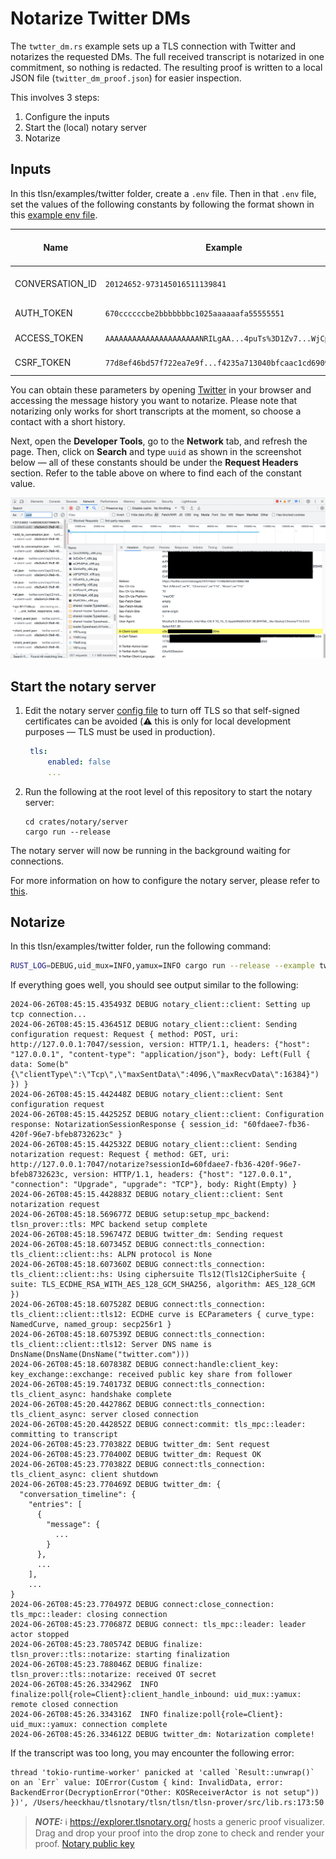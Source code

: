 # Notarize Twitter DMs

The `twtter_dm.rs` example sets up a TLS connection with Twitter and notarizes the requested DMs. The full received transcript is notarized in one commitment, so nothing is redacted. The resulting proof is written to a local JSON file (`twitter_dm_proof.json`) for easier inspection.

This involves 3 steps:
1. Configure the inputs
2. Start the (local) notary server
3. Notarize

## Inputs

In this tlsn/examples/twitter folder, create a `.env` file.
Then in that `.env` file, set the values of the following constants by following the format shown in this [example env file](./.env.example).

| Name            | Example                                                 | Location in Request Headers Section (within Network Tab of Developer Tools)      |
| --------------- | ------------------------------------------------------- | -------------------------------------------------------------------------------- |
| CONVERSATION_ID | `20124652-973145016511139841`                           | Look for `Referer`, then extract the `ID` in `https://twitter.com/messages/<ID>` |
| AUTH_TOKEN      | `670ccccccbe2bbbbbbbc1025aaaaaafa55555551`              | Look for `Cookie`, then extract the `token` in `;auth_token=<token>;`            |
| ACCESS_TOKEN    | `AAAAAAAAAAAAAAAAAAAAANRILgAA...4puTs%3D1Zv7...WjCpTnA` | Look for `Authorization`, then extract the `token` in `Bearer <token>`           |
| CSRF_TOKEN      | `77d8ef46bd57f722ea7e9f...f4235a713040bfcaac1cd6909`    | Look for `X-Csrf-Token`, then copy the entire value                              |

You can obtain these parameters by opening [Twitter](https://twitter.com/messages/) in your browser and accessing the message history you want to notarize. Please note that notarizing only works for short transcripts at the moment, so choose a contact with a short history.

Next, open the **Developer Tools**, go to the **Network** tab, and refresh the page. Then, click on **Search** and type `uuid` as shown in the screenshot below — all of these constants should be under the **Request Headers** section. Refer to the table above on where to find each of the constant value.

![Screenshot](twitter_dm_browser.png)

## Start the notary server
1. Edit the notary server [config file](../../notary/server/config/config.yaml) to turn off TLS so that self-signed certificates can be avoided (⚠️ this is only for local development purposes — TLS must be used in production).
   ```yaml
    tls:
        enabled: false
        ...
   ```
2. Run the following at the root level of this repository to start the notary server:
   ```shell
   cd crates/notary/server
   cargo run --release
   ```

The notary server will now be running in the background waiting for connections.

For more information on how to configure the notary server, please refer to [this](../../notary/server/README.md#running-the-server).

## Notarize

In this tlsn/examples/twitter folder, run the following command:

```sh
RUST_LOG=DEBUG,uid_mux=INFO,yamux=INFO cargo run --release --example twitter_dm
```

If everything goes well, you should see output similar to the following:

```log
2024-06-26T08:45:15.435493Z DEBUG notary_client::client: Setting up tcp connection...
2024-06-26T08:45:15.436451Z DEBUG notary_client::client: Sending configuration request: Request { method: POST, uri: http://127.0.0.1:7047/session, version: HTTP/1.1, headers: {"host": "127.0.0.1", "content-type": "application/json"}, body: Left(Full { data: Some(b"{\"clientType\":\"Tcp\",\"maxSentData\":4096,\"maxRecvData\":16384}") }) }
2024-06-26T08:45:15.442448Z DEBUG notary_client::client: Sent configuration request
2024-06-26T08:45:15.442525Z DEBUG notary_client::client: Configuration response: NotarizationSessionResponse { session_id: "60fdaee7-fb36-420f-96e7-bfeb8732623c" }
2024-06-26T08:45:15.442532Z DEBUG notary_client::client: Sending notarization request: Request { method: GET, uri: http://127.0.0.1:7047/notarize?sessionId=60fdaee7-fb36-420f-96e7-bfeb8732623c, version: HTTP/1.1, headers: {"host": "127.0.0.1", "connection": "Upgrade", "upgrade": "TCP"}, body: Right(Empty) }
2024-06-26T08:45:15.442883Z DEBUG notary_client::client: Sent notarization request
2024-06-26T08:45:18.569677Z DEBUG setup:setup_mpc_backend: tlsn_prover::tls: MPC backend setup complete
2024-06-26T08:45:18.596747Z DEBUG twitter_dm: Sending request
2024-06-26T08:45:18.607345Z DEBUG connect:tls_connection: tls_client::client::hs: ALPN protocol is None    
2024-06-26T08:45:18.607360Z DEBUG connect:tls_connection: tls_client::client::hs: Using ciphersuite Tls12(Tls12CipherSuite { suite: TLS_ECDHE_RSA_WITH_AES_128_GCM_SHA256, algorithm: AES_128_GCM })    
2024-06-26T08:45:18.607528Z DEBUG connect:tls_connection: tls_client::client::tls12: ECDHE curve is ECParameters { curve_type: NamedCurve, named_group: secp256r1 }    
2024-06-26T08:45:18.607539Z DEBUG connect:tls_connection: tls_client::client::tls12: Server DNS name is DnsName(DnsName(DnsName("twitter.com")))    
2024-06-26T08:45:18.607838Z DEBUG connect:handle:client_key: key_exchange::exchange: received public key share from follower
2024-06-26T08:45:19.740173Z DEBUG connect:tls_connection: tls_client_async: handshake complete
2024-06-26T08:45:20.442786Z DEBUG connect:tls_connection: tls_client_async: server closed connection
2024-06-26T08:45:20.442852Z DEBUG connect:commit: tls_mpc::leader: committing to transcript
2024-06-26T08:45:23.770382Z DEBUG twitter_dm: Sent request
2024-06-26T08:45:23.770400Z DEBUG twitter_dm: Request OK
2024-06-26T08:45:23.770382Z DEBUG connect:tls_connection: tls_client_async: client shutdown
2024-06-26T08:45:23.770469Z DEBUG twitter_dm: {
  "conversation_timeline": {
    "entries": [
      {
        "message": {
          ...
        }
      },
      ...
    ],
    ...
}
2024-06-26T08:45:23.770497Z DEBUG connect:close_connection: tls_mpc::leader: closing connection
2024-06-26T08:45:23.770687Z DEBUG connect: tls_mpc::leader: leader actor stopped
2024-06-26T08:45:23.780574Z DEBUG finalize: tlsn_prover::tls::notarize: starting finalization
2024-06-26T08:45:23.788046Z DEBUG finalize: tlsn_prover::tls::notarize: received OT secret
2024-06-26T08:45:26.334296Z  INFO finalize:poll{role=Client}:client_handle_inbound: uid_mux::yamux: remote closed connection
2024-06-26T08:45:26.334316Z  INFO finalize:poll{role=Client}: uid_mux::yamux: connection complete
2024-06-26T08:45:26.334612Z DEBUG twitter_dm: Notarization complete!
```

If the transcript was too long, you may encounter the following error:

```
thread 'tokio-runtime-worker' panicked at 'called `Result::unwrap()` on an `Err` value: IOError(Custom { kind: InvalidData, error: BackendError(DecryptionError("Other: KOSReceiverActor is not setup")) })', /Users/heeckhau/tlsnotary/tlsn/tlsn/tlsn-prover/src/lib.rs:173:50
```

> **_NOTE:_** ℹ️ <https://explorer.tlsnotary.org/> hosts a generic proof visualizer. Drag and drop your proof into the drop zone to check and render your proof. [Notary public key](../../notary/server/fixture/notary/notary.pub)
